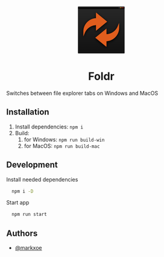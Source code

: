 <p align="center"><br><img src="build/icon.png" width="128" height="128" /></p>
<h1 align="center">Foldr</h1>

Switches between file explorer tabs on Windows and MacOS

## Installation

1. Install dependencies:
   `npm i`
2. Build:
   1. for Windows:
      `npm run build-win`
   1. for MacOS:
      `npm run build-mac`

## Development

Install needed dependencies

```bash
  npm i -D
```

Start app

```bash
  npm run start
```

## Authors

- [@markxoe](https://www.github.com/markxoe)

